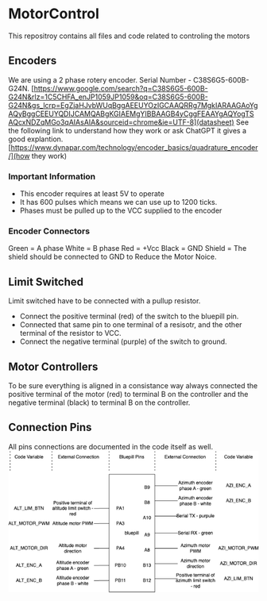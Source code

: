 # MotorControl
This repositroy contains all files and code related to controling the motors


## Encoders
We are using a 2 phase rotery encoder. Serial Number - C38S6G5-600B-G24N.
[https://www.google.com/search?q=C38S6G5-600B-G24N&rlz=1C5CHFA_enJP1059JP1059&oq=C38S6G5-600B-G24N&gs_lcrp=EgZjaHJvbWUqBggAEEUYOzIGCAAQRRg7MgkIARAAGAoYgAQyBggCEEUYQDIJCAMQABgKGIAEMgYIBBAAGB4yCggFEAAYgAQYogTSAQcxNDZqMGo3qAIAsAIA&sourceid=chrome&ie=UTF-8](datasheet)
See the following link to understand how they work or ask ChatGPT it gives a good explantion.
[https://www.dynapar.com/technology/encoder_basics/quadrature_encoder/](how they work)


### Important Information
- This encoder requires at least 5V to operate
- It has 600 pulses which means we can use up to 1200 ticks.
- Phases must be pulled up to the VCC supplied to the encoder

### Encoder Connectors
Green = A phase
White = B phase
Red = +Vcc
Black = GND
Shield = The shield should be connected to GND to Reduce the Motor Noice.

## Limit Switched
Limit switched have to be connected with a pullup resistor. 
- Connect the positive terminal (red) of the switch to the bluepill pin. 
- Connected that same pin to one terminal of a resisotr, and the other terminal of the resistor to VCC.
- Connect the negative terminal (purple) of the switch to ground.

## Motor Controllers
To be sure everything is aligned in a consistance way always connected the positive terminal of the motor (red) to terminal B on the controller and the negative terminal (black) to terminal B on the controller.
 ## Connection Pins
All pins connections are documented in the code itself as well.
![bluepill diagram](doc/diag.png)